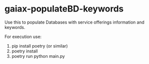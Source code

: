 # gaiax-populateBD-keywords

Use this to populate Databases with service offerings information and keywords.

For execution use:

1. pip install poetry (or similar)
2. poetry install
3. poetry run python main.py